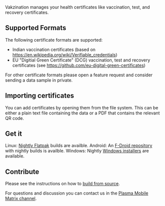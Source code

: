 Vakzination manages your health certificates like vaccination, test, and recovery certificates.

## Supported Formats

The following certificate formats are supported:

* Indian vaccination certificates (based on https://en.wikipedia.org/wiki/Verifiable_credentials)
* EU "Digitial Green Certificate" (DCG) vaccination, test and recovery certificates (see https://github.com/eu-digital-green-certificates)

For other certificate formats please open a feature request and consider sending a data sample in private.

## Importing certificates

You can add certificates by opening them from the file system. This can be either a plain text file containing the data or a PDF that contains the relevant QR code.

## Get it

Linux: [Nightly Flatpak](https://community.kde.org/Guidelines_and_HOWTOs/Flatpak) builds are availble.
Android: An [F-Droid repository](https://community.kde.org/Android/FDroid) with nightly builds is availble.
Windows: Nightly [Windows installers](https://binary-factory.kde.org/view/Windows%2064-bit/job/Vakzination_Nightly_win64/) are available.

## Contribute

Please see the instructions on how to [build from source](https://community.kde.org/Get_Involved/development).

For questions and discussion you can contact us in the [Plasma Mobile Matrix channel](matrix:r/plasma-mobile:kde.org).
